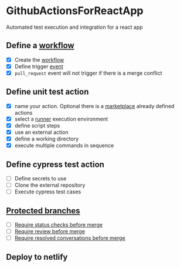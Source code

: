 # GithubActionsForReactApp
Automated test execution and integration for a react app

## Define a [workflow](https://docs.github.com/en/actions/using-workflows/workflow-syntax-for-github-actions)
- [x] Create the [workflow](https://docs.github.com/en/actions/learn-github-actions/understanding-github-actions#workflows)
- [x] Define trigger [event](https://docs.github.com/en/actions/using-workflows/events-that-trigger-workflows)
- [x] `pull_request` event will not trigger if there is a merge conflict

## Define unit test action
- [x] name your action. Optional there is a [marketplace](https://github.com/marketplace?type=actions) already defined actions
- [x] select a [runner](https://docs.github.com/en/actions/learn-github-actions/understanding-github-actions#runners) execution environment
- [x] define script steps
- [x] use an external action
- [x] define a working directory
- [x] execute multiple commands in sequence

## Define cypress test action
- [ ] Define secrets to use
- [ ] Clone the external repository
- [ ] Execute cypress test cases

## [Protected branches](https://docs.github.com/en/repositories/configuring-branches-and-merges-in-your-repository/defining-the-mergeability-of-pull-requests/about-protected-branches)
- [ ] [Require status checks before merge](https://docs.github.com/en/repositories/configuring-branches-and-merges-in-your-repository/defining-the-mergeability-of-pull-requests/about-protected-branches#require-status-checks-before-merging) 
- [ ] [Require review before merge](https://docs.github.com/en/repositories/configuring-branches-and-merges-in-your-repository/defining-the-mergeability-of-pull-requests/about-protected-branches#require-pull-request-reviews-before-merging)
- [ ] [Require resolved conversations before merge](https://docs.github.com/en/repositories/configuring-branches-and-merges-in-your-repository/defining-the-mergeability-of-pull-requests/about-protected-branches#require-conversation-resolution-before-merging)

## Deploy to netlify
